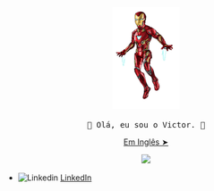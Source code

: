 <!-- HEADER -->
<p align="center">
  <img src="./github/iromaan.gif" width="120px">
   <br><br>
  <samp>
    👋 Olá, eu sou o Victor. 👋
  </samp>
  <p align="center"><a href="./README.md">Em Inglês ➤</a></p>
  
</p>
<p align="center">
  <img width="400px" src="https://github-readme-stats.vercel.app/api/top-langs/?username=vbeccare&hide=html,css&layout=compact&theme=vision-friendly-dark" />
</p>


<p align="center">
<ul>
 <li>
    <img src="https://user-images.githubusercontent.com/3603793/87078013-6b09a380-c1fa-11ea-9ca0-6789b1cafb1c.png" width="12" alt="Linkedin"> 
    <a href="https://www.linkedin.com/in/vbeccare" target="_blank" title="LinkedIn">LinkedIn</a>
  </li>
</ul>
</p>
